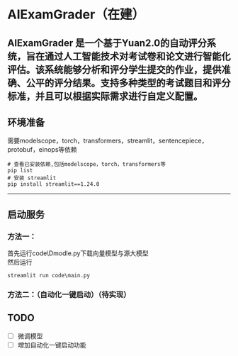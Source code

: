 # AIExamGrader（在建）
AIExamGrader 是一个基于Yuan2.0的自动评分系统，旨在通过人工智能技术对考试卷和论文进行智能化评估。该系统能够分析和评分学生提交的作业，提供准确、公平的评分结果。支持多种类型的考试题目和评分标准，并且可以根据实际需求进行自定义配置。
---
## 环境准备  
需要modelscope，torch，transformers，streamlit，sentencepiece，protobuf，einops等依赖
```Shell
# 查看已安装依赖,包括modelscope，torch，transformers等
pip list
# 安装 streamlit
pip install streamlit==1.24.0
```
---

## 启动服务
### 方法一：
首先运行code\Dmodle.py下载向量模型与源大模型  
然后运行
```Shell
streamlit run code\main.py
```

### 方法二：（自动化一键启动）（待实现）


## TODO
- [ ] 微调模型
- [ ] 增加自动化一键启动功能